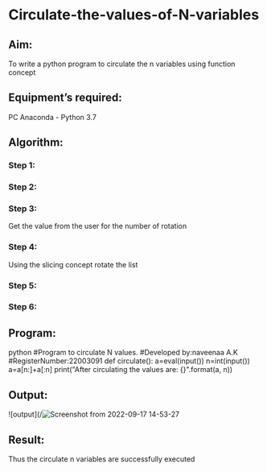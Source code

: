 # Circulate-the-values-of-N-variables
## Aim:
To write a python program to circulate the n variables using function concept
## Equipment’s required:
PC
Anaconda - Python 3.7
## Algorithm: 
### Step 1: 
### Step 2: 
### Step 3: 
Get the value from the user for the number of rotation
### Step 4: 
Using the slicing concept rotate the list

### Step 5: 
### Step 6: 
## Program:
python
#Program to circulate N values.
#Developed by:naveenaa A.K
#RegisterNumber:22003091
def circulate():
    a=eval(input())
    n=int(input())
    a=a[n:]+a[:n]
    print("After circulating the values are: {}".format(a, n))

## Output:
![output](/![Screenshot from 2022-09-17 14-53-27](https://user-images.githubusercontent.com/113497406/190849866-c7b42a57-5986-4b7f-981f-6e853e09a31d.png)






## Result:
Thus the circulate n variables are successfully executed
